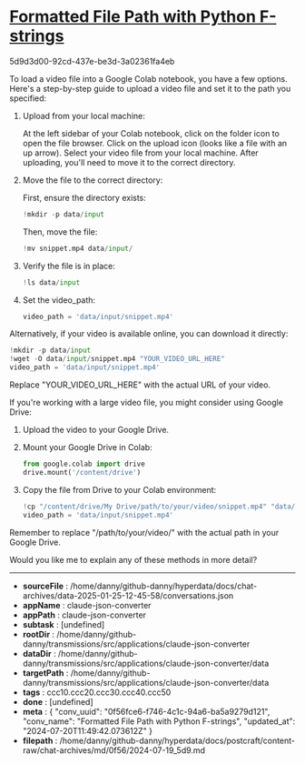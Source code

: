 # [Formatted File Path with Python F-strings](https://claude.ai/chat/0f56fce6-f746-4c1c-94a6-ba5a9279d121)

5d9d3d00-92cd-437e-be3d-3a02361fa4eb

 To load a video file into a Google Colab notebook, you have a few options. Here's a step-by-step guide to upload a video file and set it to the path you specified:

1. Upload from your local machine:

   At the left sidebar of your Colab notebook, click on the folder icon to open the file browser.
   Click on the upload icon (looks like a file with an up arrow).
   Select your video file from your local machine.
   After uploading, you'll need to move it to the correct directory.

2. Move the file to the correct directory:

   First, ensure the directory exists:

   ```python
   !mkdir -p data/input
   ```

   Then, move the file:

   ```python
   !mv snippet.mp4 data/input/
   ```

3. Verify the file is in place:

   ```python
   !ls data/input
   ```

4. Set the video_path:

   ```python
   video_path = 'data/input/snippet.mp4'
   ```

Alternatively, if your video is available online, you can download it directly:

```python
!mkdir -p data/input
!wget -O data/input/snippet.mp4 "YOUR_VIDEO_URL_HERE"
video_path = 'data/input/snippet.mp4'
```

Replace "YOUR_VIDEO_URL_HERE" with the actual URL of your video.

If you're working with a large video file, you might consider using Google Drive:

1. Upload the video to your Google Drive.
2. Mount your Google Drive in Colab:

   ```python
   from google.colab import drive
   drive.mount('/content/drive')
   ```

3. Copy the file from Drive to your Colab environment:

   ```python
   !cp "/content/drive/My Drive/path/to/your/video/snippet.mp4" "data/input/"
   video_path = 'data/input/snippet.mp4'
   ```

Remember to replace "/path/to/your/video/" with the actual path in your Google Drive.

Would you like me to explain any of these methods in more detail?

---

* **sourceFile** : /home/danny/github-danny/hyperdata/docs/chat-archives/data-2025-01-25-12-45-58/conversations.json
* **appName** : claude-json-converter
* **appPath** : claude-json-converter
* **subtask** : [undefined]
* **rootDir** : /home/danny/github-danny/transmissions/src/applications/claude-json-converter
* **dataDir** : /home/danny/github-danny/transmissions/src/applications/claude-json-converter/data
* **targetPath** : /home/danny/github-danny/transmissions/src/applications/claude-json-converter/data
* **tags** : ccc10.ccc20.ccc30.ccc40.ccc50
* **done** : [undefined]
* **meta** : {
  "conv_uuid": "0f56fce6-f746-4c1c-94a6-ba5a9279d121",
  "conv_name": "Formatted File Path with Python F-strings",
  "updated_at": "2024-07-20T11:49:42.073612Z"
}
* **filepath** : /home/danny/github-danny/hyperdata/docs/postcraft/content-raw/chat-archives/md/0f56/2024-07-19_5d9.md